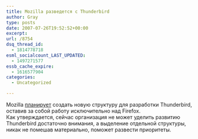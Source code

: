 ```yaml
---
title: Mozilla разведется с Thunderbird
author: Gray
type: posts
date: 2007-07-26T19:52:52+00:00
excerpt:
url: /8754
dsq_thread_id:
  - 1814778718
esml_socialcount_LAST_UPDATED:
  - 1497271577
essb_cache_expire:
  - 1616577904
categories:
  - Uncategorized

---
```








Mozilla <a href="http://arstechnica.com/news.ars/post/20070726-mozilla-to-push-thunderbird-out-of-the-nest-so-it-can-soar.html" target="_blank">планирует</a> создать новую структуру для разработки Thunderbird, оставив за собой работу исключительно над Firefox.  
Как утверждается, сейчас организация не может уделить развитию Thunderbird достаточно внимания, а выделение отдельной структуры, никак не помешав материально, поможет развести приоритеты.